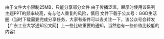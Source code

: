 由于文件大小限制25MB，只能分享部分文件
由于传播泛滥，展示时使用该系列主题PPT的频率较高，有与他人重复的风险，慎用
文件下载于公众号：GGD生活圈（当时下载需要完成分享任务，大家有条件可以去关注一下，该公众号会转发【广东工业大学通知公文网】上一些比较重要的通知，当然也有一些价值比较低的内容）
